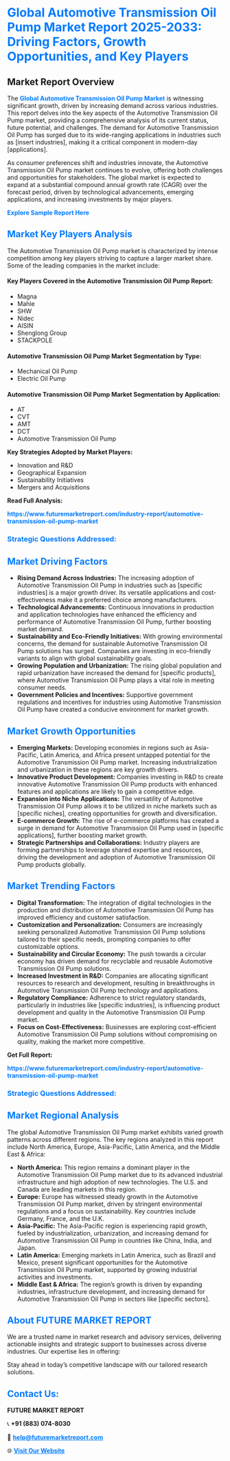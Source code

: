 <h1 style="color: #007BFF;">Global Automotive Transmission Oil Pump Market Report 2025-2033: Driving Factors, Growth Opportunities, and Key Players</h1>

<section id="overview">
<h2>Market Report Overview</h2>
<p>The <a href="https://www.futuremarketreport.com/industry-report/automotive-transmission-oil-pump-market" style="color: #007BFF; text-decoration: none;"><strong>Global Automotive Transmission Oil Pump Market</strong></a> is witnessing significant growth, driven by increasing demand across various industries. This report delves into the key aspects of the Automotive Transmission Oil Pump market, providing a comprehensive analysis of its current status, future potential, and challenges. The demand for Automotive Transmission Oil Pump has surged due to its wide-ranging applications in industries such as [insert industries], making it a critical component in modern-day [applications].</p>
<p>As consumer preferences shift and industries innovate, the Automotive Transmission Oil Pump market continues to evolve, offering both challenges and opportunities for stakeholders. The global market is expected to expand at a substantial compound annual growth rate (CAGR) over the forecast period, driven by technological advancements, emerging applications, and increasing investments by major players.</p>
</section>

<section id="overview">
<p><a href="https://www.futuremarketreport.com/request-sample/reportId=126444" style="color: #007BFF; text-decoration: none;"><strong>Explore Sample Report Here</strong></a></p>
</section>

<section id="key-players">
<h2 style="color: #007BFF;">Market Key Players Analysis</h2>
<p>The Automotive Transmission Oil Pump market is characterized by intense competition among key players striving to capture a larger market share. Some of the leading companies in the market include:</p>
<h4>Key Players Covered in the Automotive Transmission Oil Pump Report:</h4>
<ul><li>Magna</li><li>Mahle</li><li>SHW</li><li>Nidec</li><li>AISIN</li><li>Shenglong Group</li><li>STACKPOLE</li></ul>
<h4>Automotive Transmission Oil Pump Market Segmentation by Type:</h4>
<ul><li>Mechanical Oil Pump</li><li>Electric Oil Pump</li></ul>

<h4>Automotive Transmission Oil Pump Market Segmentation by Application:</h4>
<ul><li>AT</li><li>CVT</li><li>AMT</li><li>DCT</li><li>Automotive Transmission Oil Pump</li></ul>
<p><strong>Key Strategies Adopted by Market Players:</strong></p>
<ul>
<li>Innovation and R&D</li>
<li>Geographical Expansion</li>
<li>Sustainability Initiatives</li>
<li>Mergers and Acquisitions</li>
</ul>
</section>

<section>
<p><strong>Read Full Analysis: </strong></p><a href="https://www.futuremarketreport.com/industry-report/automotive-transmission-oil-pump-market" style="color: #007BFF; text-decoration: none;"><strong>https://www.futuremarketreport.com/industry-report/automotive-transmission-oil-pump-market</strong></a>
<h3 style="color: #007BFF;">Strategic Questions Addressed:</h3>
</section>

<section id="driving-factors">
<h2 style="color: #007BFF;">Market Driving Factors</h2>
<ul>
<li><strong>Rising Demand Across Industries:</strong> The increasing adoption of Automotive Transmission Oil Pump in industries such as [specific industries] is a major growth driver. Its versatile applications and cost-effectiveness make it a preferred choice among manufacturers.</li>
<li><strong>Technological Advancements:</strong> Continuous innovations in production and application technologies have enhanced the efficiency and performance of Automotive Transmission Oil Pump, further boosting market demand.</li>
<li><strong>Sustainability and Eco-Friendly Initiatives:</strong> With growing environmental concerns, the demand for sustainable Automotive Transmission Oil Pump solutions has surged. Companies are investing in eco-friendly variants to align with global sustainability goals.</li>
<li><strong>Growing Population and Urbanization:</strong> The rising global population and rapid urbanization have increased the demand for [specific products], where Automotive Transmission Oil Pump plays a vital role in meeting consumer needs.</li>
<li><strong>Government Policies and Incentives:</strong> Supportive government regulations and incentives for industries using Automotive Transmission Oil Pump have created a conducive environment for market growth.</li>
</ul>
</section>

<section id="growth-opportunities">
<h2 style="color: #007BFF;">Market Growth Opportunities</h2>
<ul>
<li><strong>Emerging Markets:</strong> Developing economies in regions such as Asia-Pacific, Latin America, and Africa present untapped potential for the Automotive Transmission Oil Pump market. Increasing industrialization and urbanization in these regions are key growth drivers.</li>
<li><strong>Innovative Product Development:</strong> Companies investing in R&D to create innovative Automotive Transmission Oil Pump products with enhanced features and applications are likely to gain a competitive edge.</li>
<li><strong>Expansion into Niche Applications:</strong> The versatility of Automotive Transmission Oil Pump allows it to be utilized in niche markets such as [specific niches], creating opportunities for growth and diversification.</li>
<li><strong>E-commerce Growth:</strong> The rise of e-commerce platforms has created a surge in demand for Automotive Transmission Oil Pump used in [specific applications], further boosting market growth.</li>
<li><strong>Strategic Partnerships and Collaborations:</strong> Industry players are forming partnerships to leverage shared expertise and resources, driving the development and adoption of Automotive Transmission Oil Pump products globally.</li>
</ul>
</section>

<section id="trending-factors">
<h2 style="color: #007BFF;">Market Trending Factors</h2>
<ul>
<li><strong>Digital Transformation:</strong> The integration of digital technologies in the production and distribution of Automotive Transmission Oil Pump has improved efficiency and customer satisfaction.</li>
<li><strong>Customization and Personalization:</strong> Consumers are increasingly seeking personalized Automotive Transmission Oil Pump solutions tailored to their specific needs, prompting companies to offer customizable options.</li>
<li><strong>Sustainability and Circular Economy:</strong> The push towards a circular economy has driven demand for recyclable and reusable Automotive Transmission Oil Pump solutions.</li>
<li><strong>Increased Investment in R&D:</strong> Companies are allocating significant resources to research and development, resulting in breakthroughs in Automotive Transmission Oil Pump technology and applications.</li>
<li><strong>Regulatory Compliance:</strong> Adherence to strict regulatory standards, particularly in industries like [specific industries], is influencing product development and quality in the Automotive Transmission Oil Pump market.</li>
<li><strong>Focus on Cost-Effectiveness:</strong> Businesses are exploring cost-efficient Automotive Transmission Oil Pump solutions without compromising on quality, making the market more competitive.</li>
</ul>
</section>

<section>
<p><strong>Get Full Report: </strong></p><a href="https://www.futuremarketreport.com/industry-report/automotive-transmission-oil-pump-market" style="color: #007BFF; text-decoration: none;"><strong>https://www.futuremarketreport.com/industry-report/automotive-transmission-oil-pump-market</strong></a>
<h3 style="color: #007BFF;">Strategic Questions Addressed:</h3>
</section>


<section id="regional-analysis">
<h2 style="color: #007BFF;">Market Regional Analysis</h2>
<p>The global Automotive Transmission Oil Pump market exhibits varied growth patterns across different regions. The key regions analyzed in this report include North America, Europe, Asia-Pacific, Latin America, and the Middle East & Africa:</p>
<ul>
<li><strong>North America:</strong> This region remains a dominant player in the Automotive Transmission Oil Pump market due to its advanced industrial infrastructure and high adoption of new technologies. The U.S. and Canada are leading markets in this region.</li>
<li><strong>Europe:</strong> Europe has witnessed steady growth in the Automotive Transmission Oil Pump market, driven by stringent environmental regulations and a focus on sustainability. Key countries include Germany, France, and the U.K.</li>
<li><strong>Asia-Pacific:</strong> The Asia-Pacific region is experiencing rapid growth, fueled by industrialization, urbanization, and increasing demand for Automotive Transmission Oil Pump in countries like China, India, and Japan.</li>
<li><strong>Latin America:</strong> Emerging markets in Latin America, such as Brazil and Mexico, present significant opportunities for the Automotive Transmission Oil Pump market, supported by growing industrial activities and investments.</li>
<li><strong>Middle East & Africa:</strong> The region’s growth is driven by expanding industries, infrastructure development, and increasing demand for Automotive Transmission Oil Pump in sectors like [specific sectors].</li>
</ul>
</section>

<footer>
<h2 style="color: #007BFF;">About FUTURE MARKET REPORT</h2>
<p>We are a trusted name in market research and advisory services, delivering actionable insights and strategic support to businesses across diverse industries. Our expertise lies in offering:</p>

<p>Stay ahead in today’s competitive landscape with our tailored research solutions.</p>

<h2 style="color: #007BFF;">Contact Us:</h2>
<p><strong>FUTURE MARKET REPORT</strong></p>
<p>📞 <strong>+91 (883) 074-8030</strong></p>
<p>📧 <strong><a href="mailto:help@futuremarketreport.com" style="color: #007BFF;">help@futuremarketreport.com</a></strong></p>
<p>🌐 <strong><a href="https://www.futuremarketreport.com/" style="color: #007BFF;">Visit Our Website</a></strong></p>
</footer>